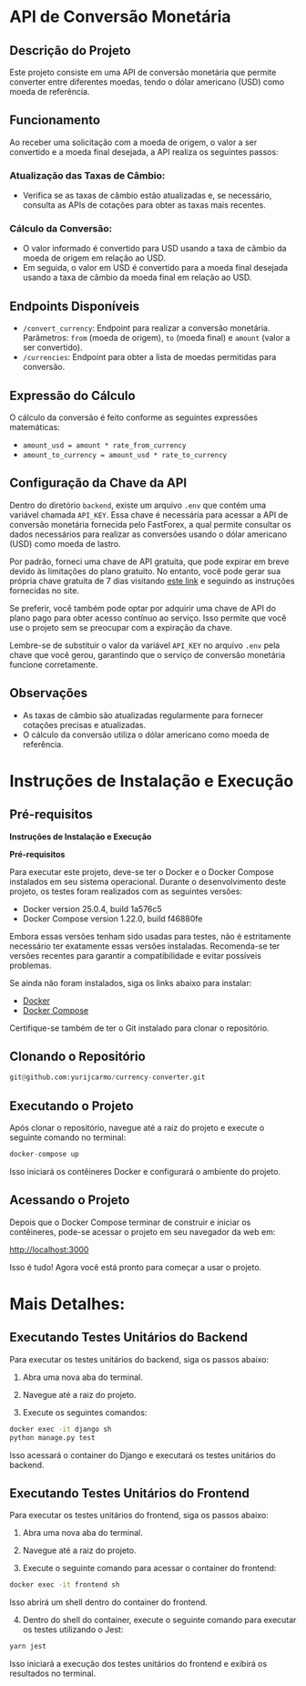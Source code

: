 # API de Conversão Monetária

## Descrição do Projeto

Este projeto consiste em uma API de conversão monetária que permite converter entre diferentes moedas, tendo o dólar americano (USD) como moeda de referência.

## Funcionamento

Ao receber uma solicitação com a moeda de origem, o valor a ser convertido e a moeda final desejada, a API realiza os seguintes passos:

### Atualização das Taxas de Câmbio:

- Verifica se as taxas de câmbio estão atualizadas e, se necessário, consulta as APIs de cotações para obter as taxas mais recentes.

### Cálculo da Conversão:

- O valor informado é convertido para USD usando a taxa de câmbio da moeda de origem em relação ao USD.
- Em seguida, o valor em USD é convertido para a moeda final desejada usando a taxa de câmbio da moeda final em relação ao USD.

## Endpoints Disponíveis

- `/convert_currency`: Endpoint para realizar a conversão monetária. Parâmetros: `from` (moeda de origem), `to` (moeda final) e `amount` (valor a ser convertido).
- `/currencies`: Endpoint para obter a lista de moedas permitidas para conversão.

## Expressão do Cálculo

O cálculo da conversão é feito conforme as seguintes expressões matemáticas:

- `amount_usd = amount * rate_from_currency`
- `amount_to_currency = amount_usd * rate_to_currency`

## Configuração da Chave da API

Dentro do diretório `backend`, existe um arquivo `.env` que contém uma variável chamada `API_KEY`. Essa chave é necessária para acessar a API de conversão monetária fornecida pelo FastForex, a qual permite consultar os dados necessários para realizar as conversões usando o dólar americano (USD) como moeda de lastro.

Por padrão, forneci uma chave de API gratuita, que pode expirar em breve devido às limitações do plano gratuito. No entanto, você pode gerar sua própria chave gratuita de 7 dias visitando [este link](https://www.fastforex.io/?gad_source=1&gclid=CjwKCAjwnv-vBhBdEiwABCYQA_jMOXCA5dtuFBjou5BpgVl4qBZNacWHhwldV1ho-TsJwDxtxgjNABoCgcIQAvD_BwE) e seguindo as instruções fornecidas no site.

Se preferir, você também pode optar por adquirir uma chave de API do plano pago para obter acesso contínuo ao serviço. Isso permite que você use o projeto sem se preocupar com a expiração da chave.

Lembre-se de substituir o valor da variável `API_KEY` no arquivo `.env` pela chave que você gerou, garantindo que o serviço de conversão monetária funcione corretamente.

## Observações

- As taxas de câmbio são atualizadas regularmente para fornecer cotações precisas e atualizadas.
- O cálculo da conversão utiliza o dólar americano como moeda de referência.


# Instruções de Instalação e Execução

## Pré-requisitos

**Instruções de Instalação e Execução**

**Pré-requisitos**

Para executar este projeto, deve-se ter o Docker e o Docker Compose instalados em seu sistema operacional. Durante o desenvolvimento deste projeto, os testes foram realizados com as seguintes versões:

- Docker version 25.0.4, build 1a576c5
- Docker Compose version 1.22.0, build f46880fe

Embora essas versões tenham sido usadas para testes, não é estritamente necessário ter exatamente essas versões instaladas. Recomenda-se ter versões recentes para garantir a compatibilidade e evitar possíveis problemas.

Se ainda não foram instalados, siga os links abaixo para instalar:

- [Docker](https://docs.docker.com/get-docker/)
- [Docker Compose](https://docs.docker.com/compose/install/)

Certifique-se também de ter o Git instalado para clonar o repositório.

## Clonando o Repositório

```python
git@github.com:yurijcarmo/currency-converter.git
```

## Executando o Projeto

Após clonar o repositório, navegue até a raiz do projeto e execute o seguinte comando no terminal:

```python
docker-compose up
```
Isso iniciará os contêineres Docker e configurará o ambiente do projeto.

## Acessando o Projeto

Depois que o Docker Compose terminar de construir e iniciar os contêineres, pode-se acessar o projeto em seu navegador da web em:

[http://localhost:3000](http://localhost:3000)

Isso é tudo! Agora você está pronto para começar a usar o projeto.

# Mais Detalhes:

## Executando Testes Unitários do Backend

Para executar os testes unitários do backend, siga os passos abaixo:

1. Abra uma nova aba do terminal.

2. Navegue até a raiz do projeto.

3. Execute os seguintes comandos:

```bash
docker exec -it django sh
python manage.py test
```

Isso acessará o container do Django e executará os testes unitários do backend.

## Executando Testes Unitários do Frontend

Para executar os testes unitários do frontend, siga os passos abaixo:

1. Abra uma nova aba do terminal.

2. Navegue até a raiz do projeto.

3. Execute o seguinte comando para acessar o container do frontend:

```bash
docker exec -it frontend sh
```

Isso abrirá um shell dentro do container do frontend.

4. Dentro do shell do container, execute o seguinte comando para executar os testes utilizando o Jest:

```bash
yarn jest
```

Isso iniciará a execução dos testes unitários do frontend e exibirá os resultados no terminal.